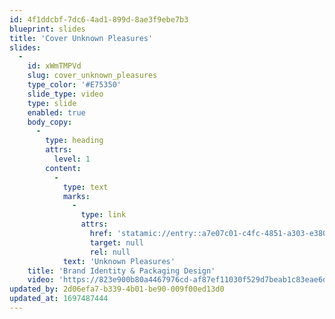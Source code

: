 ```yaml
---
id: 4f1ddcbf-7dc6-4ad1-899d-8ae3f9ebe7b3
blueprint: slides
title: 'Cover Unknown Pleasures'
slides:
  -
    id: xWmTMPVd
    slug: cover_unknown_pleasures
    type_color: '#E75350'
    slide_type: video
    type: slide
    enabled: true
    body_copy:
      -
        type: heading
        attrs:
          level: 1
        content:
          -
            type: text
            marks:
              -
                type: link
                attrs:
                  href: 'statamic://entry::a7e07c01-c4fc-4851-a303-e3805de5a752'
                  target: null
                  rel: null
            text: 'Unknown Pleasures'
    title: 'Brand Identity & Packaging Design'
    video: 'https://823e900b80a4467976cd-af87ef11030f529d7beab1c83eae6d62.ssl.cf3.rackcdn.com/Unknown%20Pleasures/4a.mp4'
updated_by: 2d06efa7-b339-4b01-be90-009f00ed13d0
updated_at: 1697487444
---
```


